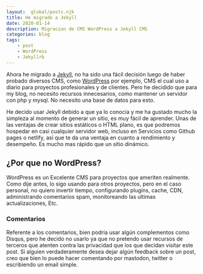```yaml
---
layout:  global/posts.njk
title: He migrado a Jekyll
date: 2020-01-14
description: Migracion de CMS WordPress a Jekyll CMS
categories: blog
tags:
    - post
    - WordPress
    - Jekyllrb
---
```


Ahora he migrado a [Jekyll](https://jekyllrb.com/), no ha sido una fácil decisión luego de haber probado diversos CMS, como [WordPress](https://wordpress.org) por ejemplo, CMS el cual uso a diario para proyectos profesionales y de clientes. Pero he decidido que para my blog, no necesito recursos innecesarios, como mantener un servidor con php y mysql. No necesito una base de datos para esto.

He decido usar Jekyll debido a que ya lo conocía y me ha gustado mucho la simpleza al momento de generar un sitio, es muy fácil de aprender. Unas de las ventajas de crear sitios estáticos o HTML plano, es que podremos hospedar en casi cualquier servidor web, incluso en Servicios como Github pages o netlify, así que te da una ventaja en cuanto a rendimiento y desempeño. Es mucho mas rápido que un sitio dinámico.

## ¿Por que no WordPress?

WordPress es un Excelente CMS para proyectos que ameriten realmente. Como dije antes, lo sigo usando para otros proyectos, pero en el caso personal, no quiero invertir tiempo, configurando plugins, cache, CDN, administrando comentarios spam, monitoreando las ultimas actualizaciones, Etc.

### Comentarios

Referente a los comentarios, bien podría usar algún complementos como Disqus, pero he decido no usarlo ya que no pretendo usar recursos de terceros que atenten contra las privacidad que los que decidan visitar este post. Si alguien verdaderamente desea dejar algún feedback sobre un post, creo que bien lo puede hacer comentando por mastodon, twitter o escribiendo un email simple.
